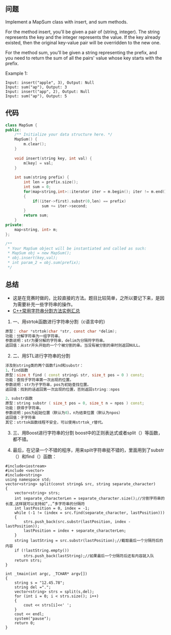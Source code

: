 ## 问题
Implement a MapSum class with insert, and sum methods.

For the method insert, you'll be given a pair of (string, integer). The string represents the key and the integer represents the value. If the key already existed, then the original key-value pair will be overridden to the new one.

For the method sum, you'll be given a string representing the prefix, and you need to return the sum of all the pairs' value whose key starts with the prefix.

Example 1:
```
Input: insert("apple", 3), Output: Null
Input: sum("ap"), Output: 3
Input: insert("app", 2), Output: Null
Input: sum("ap"), Output: 5
```

## 代码
```C++
class MapSum {
public:
    /** Initialize your data structure here. */
    MapSum() {
        m.clear();
    }
    
    void insert(string key, int val) {
        m[key] = val;
    }
    
    int sum(string prefix) {
        int len = prefix.size();
        int sum = 0;
        for(map<string,int>::iterator iter = m.begin(); iter != m.end(); iter++)
        {
            if((iter->first).substr(0,len) == prefix)
                sum += iter->second;
        }
        return sum;
    }
private:
    map<string, int> m;
};

/**
 * Your MapSum object will be instantiated and called as such:
 * MapSum obj = new MapSum();
 * obj.insert(key,val);
 * int param_2 = obj.sum(prefix);
 */
```

## 总结
* 这是在竞赛时做的，比较直接的方法。题目比较简单，之所以要记下来，是因为需要补充一些字符串的操作。
* [C++常用字符串分割方法实例汇总](http://www.jb51.net/article/55954.htm)
1. 一、用strtok函数进行字符串分割（c语言中的）
```C
原型： char *strtok(char *str, const char *delim);
功能：分解字符串为一组字符串。
参数说明：str为要分解的字符串，delim为分隔符字符串。
返回值：从str开头开始的一个个被分割的串。当没有被分割的串时则返回NULL。
```
2. 二、用STL进行字符串的分割
```C++
涉及到string类的两个函数find和substr：
1、find函数
原型：size_t find ( const string& str, size_t pos = 0 ) const;
功能：查找子字符串第一次出现的位置。
参数说明：str为子字符串，pos为初始查找位置。
返回值：找到的话返回第一次出现的位置，否则返回string::npos

2、substr函数
原型：string substr ( size_t pos = 0, size_t n = npos ) const;
功能：获得子字符串。
参数说明：pos为起始位置（默认为0），n为结束位置（默认为npos）
返回值：子字符串
其它：strtok函数线程不安全，可以使用strtok_r替代。
```

3. 三、用Boost进行字符串的分割
boost中的正则表达式或者split（）等函数，都不错。

4. 最后，在记录一个不错的程序，用来spilt字符串挺不错的，里面用到了substr（）和find（）函数：
```C+
#include<iostream>  
#include <vector>  
#include<string>  
using namespace std;  
vector<string> split(const string& src, string separate_character)  
{  
    vector<string> strs;  
    int separate_characterLen = separate_character.size();//分割字符串的长度,这样就可以支持如“,,”多字符串的分隔符  
    int lastPosition = 0, index = -1;  
    while (-1 != (index = src.find(separate_character, lastPosition)))  
    {  
        strs.push_back(src.substr(lastPosition, index - lastPosition));  
        lastPosition = index + separate_characterLen;  
    }  
    string lastString = src.substr(lastPosition);//截取最后一个分隔符后的内容  
    if (!lastString.empty())  
        strs.push_back(lastString);//如果最后一个分隔符后还有内容就入队  
    return strs;  
}  

int _tmain(int argc, _TCHAR* argv[])  
{  
    string s = "12.45.78";  
    string del =".";  
    vector<string> strs = split(s,del);  
    for (int i = 0; i < strs.size(); i++)  
    {  
        cout << strs[i]<<' ';  
    }  
    cout << endl;  
    system("pause");  
    return 0;  
} 
```
